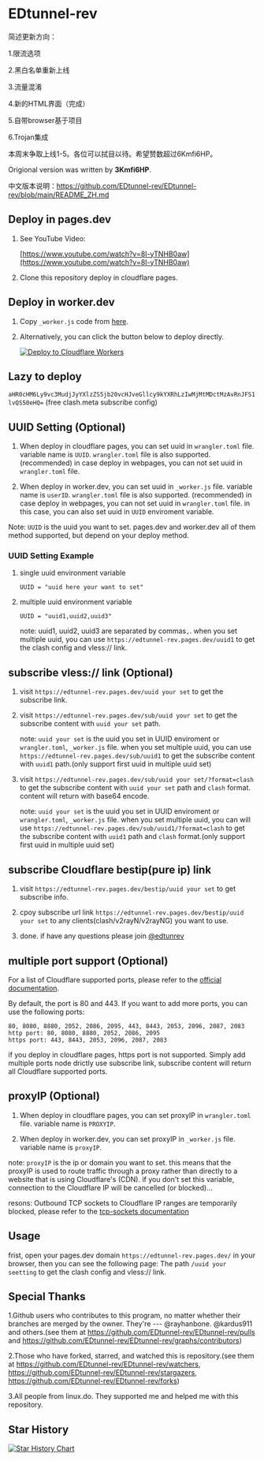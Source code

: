 # EDtunnel-rev

简述更新方向：

1.限流选项

2.黑白名单重新上线

3.流量混淆

4.新的HTML界面（完成）

5.自带browser基于项目

6.Trojan集成

本周末争取上线1-5。各位可以拭目以待。希望赞数超过6Kmfi6HP。

Origional version was written by **3Kmfi6HP**.

中文版本说明：https://github.com/EDtunnel-rev/EDtunnel-rev/blob/main/README_ZH.md

## Deploy in pages.dev

1. See YouTube Video:

   [https://www.youtube.com/watch?v=8I-yTNHB0aw](https://www.youtube.com/watch?v=8I-yTNHB0aw)

2. Clone this repository deploy in cloudflare pages.

## Deploy in worker.dev

1. Copy `_worker.js` code from [here](https://github.com/EDtunnel-rev/EDtunnel-rev/blob/main/_worker.js).

2. Alternatively, you can click the button below to deploy directly.

   [![Deploy to Cloudflare Workers](https://deploy.workers.cloudflare.com/button)](https://deploy.workers.cloudflare.com/?url=https://github.com/Hermananza/EDtunnel-rev)

## Lazy to deploy

`aHR0cHM6Ly9vc3MudjJyYXlzZS5jb20vcHJveGllcy9kYXRhLzIwMjMtMDctMzAvRnJFS1lvQS50eHQ=` (free clash.meta subscribe config)

## UUID Setting (Optional)

1. When deploy in cloudflare pages, you can set uuid in `wrangler.toml` file. variable name is `UUID`. `wrangler.toml` file is also supported. (recommended) in case deploy in webpages, you can not set uuid in `wrangler.toml` file.

2. When deploy in worker.dev, you can set uuid in `_worker.js` file. variable name is `userID`. `wrangler.toml` file is also supported. (recommended) in case deploy in webpages, you can not set uuid in `wrangler.toml` file. in this case, you can also set uuid in `UUID` enviroment variable.

Note: `UUID` is the uuid you want to set. pages.dev and worker.dev all of them method supported, but depend on your deploy method.

### UUID Setting Example

1. single uuid environment variable

   ```.environment
   UUID = "uuid here your want to set"
   ```

2. multiple uuid environment variable

   ```.environment
   UUID = "uuid1,uuid2,uuid3"
   ```

   note: uuid1, uuid2, uuid3 are separated by commas`,`.
   when you set multiple uuid, you can use `https://edtunnel-rev.pages.dev/uuid1` to get the clash config and vless:// link.

## subscribe vless:// link (Optional)

1. visit `https://edtunnel-rev.pages.dev/uuid your set` to get the subscribe link.

2. visit `https://edtunnel-rev.pages.dev/sub/uuid your set` to get the subscribe content with `uuid your set` path.

   note: `uuid your set` is the uuid you set in UUID enviroment or `wrangler.toml`, `_worker.js` file.
   when you set multiple uuid, you can use `https://edtunnel-rev.pages.dev/sub/uuid1` to get the subscribe content with `uuid1` path.(only support first uuid in multiple uuid set)

3. visit `https://edtunnel-rev.pages.dev/sub/uuid your set/?format=clash` to get the subscribe content with `uuid your set` path and `clash` format. content will return with base64 encode.

   note: `uuid your set` is the uuid you set in UUID enviroment or `wrangler.toml`, `_worker.js` file.
   when you set multiple uuid, you can will use `https://edtunnel-rev.pages.dev/sub/uuid1/?format=clash` to get the subscribe content with `uuid1` path and `clash` format.(only support first uuid in multiple uuid set)

## subscribe Cloudflare bestip(pure ip) link

1. visit `https://edtunnel-rev.pages.dev/bestip/uuid your set` to get subscribe info.

2. cpoy subscribe url link `https://edtunnel-rev.pages.dev/bestip/uuid your set` to any clients(clash/v2rayN/v2rayNG) you want to use.

3. done. if have any questions please join [@edtunrev](https://t.me/edtunrev)

## multiple port support (Optional)

   <!-- let portArray_http = [80, 8080, 8880, 2052, 2086, 2095];
	let portArray_https = [443, 8443, 2053, 2096, 2087, 2083]; -->

For a list of Cloudflare supported ports, please refer to the [official documentation](https://developers.cloudflare.com/cloudflare-one/connections/connect-apps/ports).

By default, the port is 80 and 443. If you want to add more ports, you can use the following ports:

```text
80, 8080, 8880, 2052, 2086, 2095, 443, 8443, 2053, 2096, 2087, 2083
http port: 80, 8080, 8880, 2052, 2086, 2095
https port: 443, 8443, 2053, 2096, 2087, 2083
```

if you deploy in cloudflare pages, https port is not supported. Simply add multiple ports node drictly use subscribe link, subscribe content will return all Cloudflare supported ports.

## proxyIP (Optional)

1. When deploy in cloudflare pages, you can set proxyIP in `wrangler.toml` file. variable name is `PROXYIP`.

2. When deploy in worker.dev, you can set proxyIP in `_worker.js` file. variable name is `proxyIP`.

note: `proxyIP` is the ip or domain you want to set. this means that the proxyIP is used to route traffic through a proxy rather than directly to a website that is using Cloudflare's (CDN). if you don't set this variable, connection to the Cloudflare IP will be cancelled (or blocked)...

resons: Outbound TCP sockets to Cloudflare IP ranges are temporarily blocked, please refer to the [tcp-sockets documentation](https://developers.cloudflare.com/workers/runtime-apis/tcp-sockets/#considerations)

## Usage

frist, open your pages.dev domain `https://edtunnel-rev.pages.dev/` in your browser, then you can see the following page:
The path `/uuid your seetting` to get the clash config and vless:// link.

## Special Thanks

1.Github users who contributes to this program, no matter whether their branches are merged by the owner. They're --- @rayhanbone. @kardus911 and others.(see them at https://github.com/EDtunnel-rev/EDtunnel-rev/pulls and https://github.com/EDtunnel-rev/EDtunnel-rev/graphs/contributors)

2.Those who have forked, starred, and watched this is repository.(see them at https://github.com/EDtunnel-rev/EDtunnel-rev/watchers, https://github.com/EDtunnel-rev/EDtunnel-rev/stargazers, https://github.com/EDtunnel-rev/EDtunnel-rev/forks)

3.All people from linux.do. They supported me and helped me with this repository.

## Star History

<a href="https://star-history.com/#EDtunnel-rev/EDtunnel-rev&Date">
  <picture>
    <source media="(prefers-color-scheme: dark)" srcset="https://api.star-history.com/svg?repos=EDtunnel-rev/EDtunnel-rev&type=Date&theme=dark" />
    <source media="(prefers-color-scheme: light)" srcset="https://api.star-history.com/svg?repos=EDtunnel-rev/EDtunnel-rev&type=Date" />
    <img alt="Star History Chart" src="https://api.star-history.com/svg?repos=EDtunnel-rev/EDtunnel-rev&type=Date" />
  </picture>
</a>
